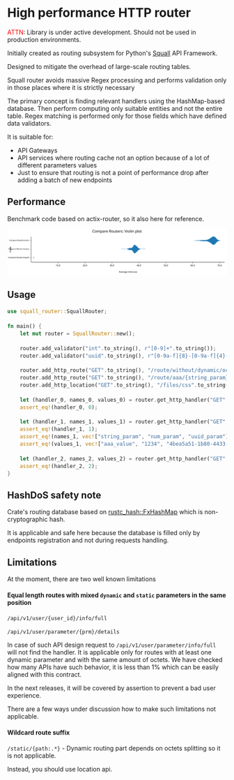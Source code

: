 # High performance HTTP router

<font color="red">ATTN</font>: Library is under active development. Should not be used in production environments.


Initially created as routing subsystem for Python's [Squall] API Framework.

Designed to mitigate the overhead of large-scale routing tables.

Squall router avoids massive Regex processing and performs validation only in those places where it is strictly necessary

The primary concept is finding relevant handlers using the HashMap-based database.
Then perform computing only suitable entities and not the entire table.
Regex matching is performed only for those fields which have defined data validators.

It is suitable for:
- API Gateways
- API services where routing cache not an option because of a lot of different parameters values
- Just to ensure that routing is not a point of performance drop after adding a batch of new endpoints


## Performance 
Benchmark code based on actix-router, so it also here for reference.

<div>
<img src="https://raw.githubusercontent.com/mtag-dev/rs-squall-router/main/assets/violin.svg" />
</div>


## Usage

```rust
use squall_router::SquallRouter;

fn main() {
    let mut router = SquallRouter::new();

    router.add_validator("int".to_string(), r"[0-9]+".to_string());
    router.add_validator("uuid".to_string(), r"[0-9a-f]{8}-[0-9a-f]{4}-[0-9a-f]{4}-[0-9a-f]{4}-[0-9a-f]{12}".to_string());

    router.add_http_route("GET".to_string(), "/route/without/dynamic/octets".to_string(), 0);
    router.add_http_route("GET".to_string(), "/route/aaa/{string_param}/bbb/{num_param:int}/ccc/{uuid_param:uuid}".to_string(), 1);
    router.add_http_location("GET".to_string(), "/files/css".to_string(), 2);

    let (handler_0, names_0, values_0) = router.get_http_handler("GET", "/route/without/dynamic/octets").unwrap();
    assert_eq!(handler_0, 0);

    let (handler_1, names_1, values_1) = router.get_http_handler("GET", "/route/aaa/aaa_value/bbb/1234/ccc/4bea5a51-1b80-4433-be06-d52726015591").unwrap();
    assert_eq!(handler_1, 1);
    assert_eq!(names_1, vec!["string_param", "num_param", "uuid_param"]);
    assert_eq!(values_1, vec!["aaa_value", "1234", "4bea5a51-1b80-4433-be06-d52726015591"]);

    let (handler_2, names_2, values_2) = router.get_http_handler("GET", "/files/css/vendor/style.css").unwrap();
    assert_eq!(handler_2, 2);
}
```


## HashDoS safety note

Crate's routing database based on [rustc_hash::FxHashMap] which is non-cryptographic hash.

It is applicable and safe here because the database is filled only by endpoints registration and not during requests handling.


## Limitations

At the moment, there are two well known limitations

#### Equal length routes with mixed `dynamic` and `static` parameters in the same position

`/api/v1/user/{user_id}/info/full`

`/api/v1/user/parameter/{prm}/details`

In case of such API design request to `/api/v1/user/parameter/info/full` will not find the handler.
It is applicable only for routes with at least one dynamic parameter and with the same amount of octets.
We have checked how many APIs have such behavior, it is less than 1% which can be easily aligned with this contract.

In the next releases, it will be covered by assertion to prevent a bad user experience.

There are a few ways under discussion how to make such limitations not applicable.

#### Wildcard route suffix

`/static/{path:.*}` - Dynamic routing part depends on octets splitting so it is not applicable.

Instead, you should use location api.

[Squall]: https://github.com/mtag-dev/squall
[rustc_hash::FxHashMap]: https://docs.rs/rustc-hash/latest/rustc_hash/struct.FxHasher.html
